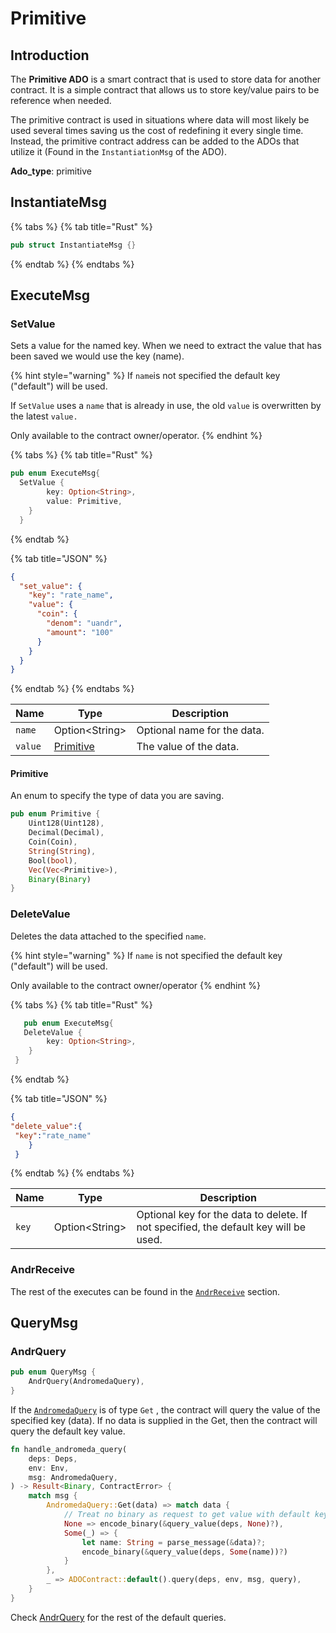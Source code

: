 # Primitive

## Introduction

The **Primitive ADO** is a smart contract that is used to store data for another contract. It is a simple contract that allows us to store key/value pairs to be reference when needed.&#x20;

The primitive contract is used in situations where data will most likely be used several times saving us the cost of redefining it every single time. Instead, the primitive contract address can be added to the ADOs that utilize it (Found in the `InstantiationMsg` of the ADO).&#x20;

**Ado\_type**: primitive

## InstantiateMsg

{% tabs %}
{% tab title="Rust" %}
```rust
pub struct InstantiateMsg {}
```
{% endtab %}
{% endtabs %}

## ExecuteMsg

### SetValue

Sets a value for the named key. When we need to extract the value that has been saved we would use the key (name).

{% hint style="warning" %}
If `name`is not specified the default key ("default") will be used.

If `SetValue` uses a `name` that is already in use, the old `value` is overwritten by the latest `value.`

Only available to the contract owner/operator.
{% endhint %}

{% tabs %}
{% tab title="Rust" %}
```rust
pub enum ExecuteMsg{
  SetValue {
        key: Option<String>,
        value: Primitive,
    }
  }
```
{% endtab %}

{% tab title="JSON" %}
```json
{
  "set_value": {
    "key": "rate_name",
    "value": {
      "coin": {
        "denom": "uandr",
        "amount": "100"
      }
    }
  }
}
```
{% endtab %}
{% endtabs %}

| Name    | Type                                | Description                 |
| ------- | ----------------------------------- | --------------------------- |
| `name`  | Option\<String>                     | Optional name for the data. |
| `value` | [Primitive](primitive.md#primitive) | The value of the data.      |

#### Primitive

An enum to specify the type of data you are saving.

```rust
pub enum Primitive {
    Uint128(Uint128),
    Decimal(Decimal),
    Coin(Coin),
    String(String),
    Bool(bool),
    Vec(Vec<Primitive>),
    Binary(Binary)
}
```

### DeleteValue

Deletes the data attached to the specified `name`.

{% hint style="warning" %}
If `name` is not specified the default key ("default") will be used.

Only available to the contract owner/operator
{% endhint %}

{% tabs %}
{% tab title="Rust" %}
```rust
   pub enum ExecuteMsg{
   DeleteValue {
        key: Option<String>,
    }
 }
```
{% endtab %}

{% tab title="JSON" %}
```json
{
"delete_value":{
 "key":"rate_name"
    }
 }

```
{% endtab %}
{% endtabs %}

| Name  | Type            | Description                                                                          |
| ----- | --------------- | ------------------------------------------------------------------------------------ |
| `key` | Option\<String> | Optional key for the data to delete. If not specified, the default key will be used. |

### AndrReceive

The rest of the executes can be found in the [`AndrReceive`](../../platform-and-framework/ado-base.md#andrrecieve) section.

## QueryMsg

### AndrQuery

```rust
pub enum QueryMsg {
    AndrQuery(AndromedaQuery),
}
```

If the [`AndromedaQuery`](../../platform-and-framework/ado-base.md#andromedaquery) is of type `Get` , the contract will query the value of the specified key (data). If no data is supplied in the Get, then the contract will query the default key value.

```rust
fn handle_andromeda_query(
    deps: Deps,
    env: Env,
    msg: AndromedaQuery,
) -> Result<Binary, ContractError> {
    match msg {
        AndromedaQuery::Get(data) => match data {
            // Treat no binary as request to get value with default key.
            None => encode_binary(&query_value(deps, None)?),
            Some(_) => {
                let name: String = parse_message(&data)?;
                encode_binary(&query_value(deps, Some(name))?)
            }
        },
        _ => ADOContract::default().query(deps, env, msg, query),
    }
}
```

Check [AndrQuery](../../platform-and-framework/ado-base.md#andrquery) for the rest of the default queries.
